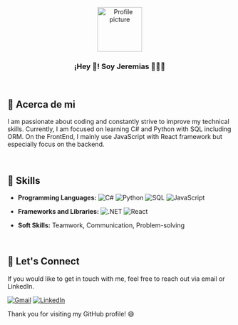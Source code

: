 <p align="center">
  <img src="https://avatars.githubusercontent.com/u/JeremiasInCode" width="100" height="100" alt="Profile picture"/>
  <br>
  <h3 align="center">¡Hey 👋! Soy Jeremias 👨🏻‍💻</h3>
</p>

<br>

## 👤 Acerca de mi

<p> I am passionate about coding and constantly strive to improve my technical skills. Currently, I am focused on learning C# and Python with SQL including ORM. On the FrontEnd, I mainly use JavaScript with React framework but especially focus on the backend. </p>

<br>

## 🌟 Skills

- **Programming Languages:** 
  ![C#](https://img.shields.io/badge/-C%23-239120?style=flat-square&logo=c-sharp&logoColor=white)
  ![Python](https://img.shields.io/badge/-Python-3776AB?style=flat-square&logo=python&logoColor=white)
  ![SQL](https://img.shields.io/badge/-SQL-4479A1?style=flat-square&logo=Microsoft-SQL-Server&logoColor=white)
  ![JavaScript](https://img.shields.io/badge/-JavaScript-F7DF1E?style=flat-square&logo=javascript&logoColor=black)
  
- **Frameworks and Libraries:** 
  ![.NET](https://img.shields.io/badge/-.NET-512BD4?style=flat-square&logo=.net&logoColor=white)
  ![React](https://img.shields.io/badge/-React-61DAFB?style=flat-square&logo=react&logoColor=black)
  
- **Soft Skills:** Teamwork, Communication, Problem-solving

<br>

## 💬 Let's Connect

If you would like to get in touch with me, feel free to reach out via email or LinkedIn.

[![Gmail](https://img.shields.io/badge/-Gmail-D14836?style=flat-square&logo=gmail&logoColor=white)](jeremiaserba7894@gmail.com)
[![LinkedIn](https://img.shields.io/badge/-LinkedIn-0077B5?style=flat-square&logo=linkedin&logoColor=white&link=https://www.linkedin.com/in/yourusername/)](https://www.linkedin.com/in/jeremiaserba/)

Thank you for visiting my GitHub profile! 😄
